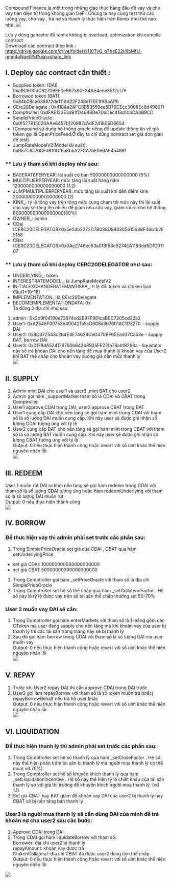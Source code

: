 Compound Finance là một trong những giao thức hàng đầu để vay và cho vay tiền điện tử trong không gian DeFi. Chúng ta hay cùng test thử các luồng vay, cho vay , trả nợ và thanh lý thực hiện trên Remix như thế nào nhé.
![](https://images.viblo.asia/d6fa0674-bc37-4589-8476-441bda1d57c3.png)


Lưu ý dùng ganache để remix không bị overload, optimization khi compile contract<br>
Download các contract theo link :<br>
https://drive.google.com/drive/folders/110TyQ_q7XsE22I4ibMfU-nmn4uNqe0Yd?usp=share_link

## I. Deploy các contract cần thiết :<br>
*  Supplied token: (DAI) 0xa9C8D0dC8270BEF0e967590E34AE4e5e85f2cf79<br>
*  Borrowed token (BAT) 0x84b08ca638A12de111Ad22F248e17EE1fABaAffb<br>
*  CErc20Delegate : 0x418Aa2AFC8B53559ee5B76CEcc3008Ec8d498011<br>
* Comptroller: 0xdFAE123E3a91fD4646De7DaDec418d10bDA4B9CD<br>
*  SimplePriceOracle : 0x0f577B15020AAe6457b120987cAdE241806D6654<br>
* (Compound sử dụng hệ thống oracle riêng để update thông tin về giá token gọi là OpenPriceFeed.Ở đây ta chỉ dùng contract set giá đơn giản để test)<br>
* JumpRateModelV2(Model lãi suất): 0x957C6a70CFdB10Df6a8bbA27CA7bE0e6AE4a4881<br>
### ** Lưu ý tham số khi deploy như sau:<br>
* BASERATEPERYEAR: lãi suất cơ bản 50000000000000000 (5%)<br>
* MULTIPLIERPERYEAR: mức tăng lãi suất hàng năm 1200000000000000000 (1.2)<br>
* JUMPMULTIPLIERPERYEAR: mức tăng lãi suất khi đến điểm kink 2000000000000000000 (2)<br>
* KINK_: tỷ lệ tổng vay trên tông mức cung chạm tới mức này thì lãi suất cho vay sẽ tăng lên nhiều để giảm nhu cầu vay, giảm rủi ro cho hệ thống 800000000000000000(80%)<br>
* OWNER_: admin<br>
* CDai (CERC20DELEGATOR):0x5e2db2272D7B038D883305615638F46b1b2E5158<br>
* CBat (CERC20DELEGATOR):0x0Ae2746cc53a018f58c9274EA1183dd5DfC01107<br>

### ** Lưu ý tham số khi deploy CERC20DELEGATOR như sau:<br>
* UNDERLYING_: token<br>
* INTERESTRATEMODEL_: là JumpRateModelV2<br>
* INITIALEXCHANGERATEMANTISSA_: tỉ lệ đổi token và ctoken ban đầu(1*10^18)<br>
* IMPLEMENTATION_: là CErc20Delegate<br>
* BECOMEIMPLEMENTATIONDATA: 0x<br>
Ta dùng 3 địa chỉ như sau: <br>
1. admin : 0x2b9f04190e73674ed2B97F981caB0C7205cd32a2<br>
1. User1: 0xA2546F00753e400421b5cD608a3b7601AC1D3270 - supply DAI<br>
1. User2: 0x8D372543c2b4E4E74624CeD470BF65Ead37Ca53e - supply BAT, borrow DAI<br>
1. User3: 0x0178dA524176760b643b8935FF22fa78abf8298a - liquidator này sẽ trả khoan DAI cho nền tảng để mua thanh lý khoản vay của User2  khi BAT thế chấp cho khoản vay xuống giá đến mức thanh lý <br>
![](https://images.viblo.asia/e389197d-9193-45bd-b0c6-5e7d39a24d68.png)


## II. SUPPLY <br>
1. Admin mint DAI cho user1  và user3 ,mint BAT cho user2<br>
1. Admin gọi hàm _supportMarket tham số là CDAI và CBAT trong Comptroller <br>
1. User1 approve CDAI trong DAI, user2 approve CBAT trong BAT<br>
1. User1 cung cấp DAI cho nền tảng sẽ gọi hàm mint trong CDAI với tham số là số lượng DAI muốn cung cấp. Khi này user sẽ được ghi nhận số lượng CDAI tương ứng với tỷ lệ <br>
1. User2 cung cấp BAT cho nền tảng sẽ gọi hàm mint trong CBAT với tham số là số lượng BAT muốn cung cấp. Khi này user sẽ được ghi nhận số lượng CBAT tương ứng với tỷ lệ <br>
Output: 0 nếu thực hiện thành công hoặc revert với số uint khác thể hiện nguyên nhân lỗi<br>
![](https://images.viblo.asia/5e097250-a304-4f73-a8c4-aa1656f4028f.png)

## III. REDEEM <br>
User 1 muốn rút DAI ra khỏi nền tảng sẽ gọi hàm redeem trong CDAI với tham số là số lượng CDAI tương ứng hoặc hàm redeemUnderlying với tham số là số lượng DAI muốn rút<br>
Output: 0 nếu thực hiện thành công<br>
![](https://images.viblo.asia/9103b76a-5139-4538-87c0-99c643345630.png)

## IV. BORROW <br>
### Để thưc hiện vay thì admin phải set trước các phần sau:<br>
1. Trong SimplePriceOracle set giá của CDAI , CBAT qua hàm setUnderlyingPrice. <br>
- set giá CDAI: 100000000000000000000<br>
- set giá CBAT 50000000000000000000<br>
1. Trong Comptroller gọi hàm _setPriceOracle với tham số là địa chỉ SimplePriceOracle<br>
1. Trong Comptroller set hệ số thế chấp qua hàm _setCollateralFactor . Hệ số này là tỷ lệ được vay trên số tài sản thế chấp thường set 50-70%<br>
### User 2 muốn vay DAI sẽ cần:<br>
1. Trong Comptroller gọi hàm enterMarkets với tham số là 1 mảng gồm các CToken mà user đang supply cho nền tảng mà khi khoản vay của user bị thanh lý thì các tài sản trong mảng này sẽ bị thanh lý<br>
1. Sau đó gọi hàm borrow trong CDAI với tham số là số lượng DAI mà user muốn vay<br>
Output: 0 nếu thực hiện thành công hoặc revert với số uint khác thể hiện nguyên nhân lỗi<br>
![](https://images.viblo.asia/765c43ef-65bf-4ec6-ba21-b2db124cc44c.png)

## V. REPAY<br>
1. Trước khi User2 repay DAI thì cần approve CDAI trong DAI trước<br>
1. User2 gọi làm repayBorrow với tham số là số token muốn trả hoắcj repayBorrowBehalf nếu trả hộ user khác<br>
Output: 0 nếu thực hiện thành công hoặc revert với số uint khác thể hiện nguyên nhân lỗi<br>
![](https://images.viblo.asia/daea9cc8-fc88-406d-b31c-a746aeae086b.png)


## VI. LIQUIDATION<br>
### Để thưc hiện thanh lý thì admin phải set trước các phần sau:<br>
1. Trong Comptroller set hệ số thanh lý qua hàm _setCloseFactor . Hệ số này thể hiện phần trăm tài sản bị thanh lý mà người mua thanh lý có thể mua( vd 70%)<br>
1. Trong Comptroller set hệ số khuyến khích thanh lý qua hàm _setLiquidationIncentive . Hệ số này thể hiện tỷ lệ chiết khấu của tài sản thanh lý so với giá thị trường để khuyến khích người mua thanh lý. (vd 1.1)<br>
1. Set giá CBAT hay BAT giảm để khoản vay DAI của user2 bị thanh lý hay CBAT sẽ bị nền tảng bán thanh lý<br>
### User3 là người mua thanh lý sẽ cần dùng DAI của mình để trả khoản nợ cho user2 sau các bước:<br>
1. Approve CDAI trong DAI <br>
1. Trong CDAI gọi hàm liquidateBorrow với tham số:<br>
Borrower: địa chỉ user2 bị thanh lý<br>
repayAmount: khoản vay được trả<br>
CtokenCollateral: địa chỉ CBAT đã được user2 dùng làm thế chấp<br>
Output: 0 nếu thực hiện thành công hoặc revert với số uint khác thể hiện nguyên nhân lỗi<br>

![](https://images.viblo.asia/5aefaa81-f556-4e3c-b019-286b84039ce6.png)